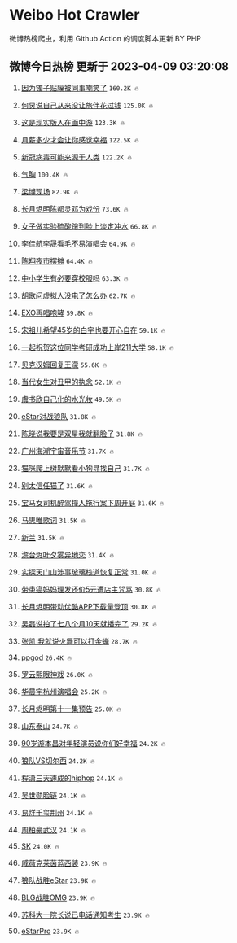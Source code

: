 # Weibo Hot Crawler 



微博热榜爬虫，利用 Github Action 的调度脚本更新 BY PHP 


## 微博今日热榜 更新于 2023-04-09 03:20:08 
1. [因为镯子贴膜被同事嘲笑了](https://s.weibo.com/weibo?q=%23%E5%9B%A0%E4%B8%BA%E9%95%AF%E5%AD%90%E8%B4%B4%E8%86%9C%E8%A2%AB%E5%90%8C%E4%BA%8B%E5%98%B2%E7%AC%91%E4%BA%86%23&t=31&band_rank=1&Refer=top) `160.2K 🔥` 

1. [何炅说自己从来没让旅伴花过钱](https://s.weibo.com/weibo?q=%23%E4%BD%95%E7%82%85%E8%AF%B4%E8%87%AA%E5%B7%B1%E4%BB%8E%E6%9D%A5%E6%B2%A1%E8%AE%A9%E6%97%85%E4%BC%B4%E8%8A%B1%E8%BF%87%E9%92%B1%23&t=31&band_rank=2&Refer=top) `125.0K 🔥` 

1. [这是现实版人在画中游](https://s.weibo.com/weibo?q=%23%E8%BF%99%E6%98%AF%E7%8E%B0%E5%AE%9E%E7%89%88%E4%BA%BA%E5%9C%A8%E7%94%BB%E4%B8%AD%E6%B8%B8%23&t=31&band_rank=3&Refer=top) `123.3K 🔥` 

1. [月薪多少才会让你感觉幸福](https://s.weibo.com/weibo?q=%23%E6%9C%88%E8%96%AA%E5%A4%9A%E5%B0%91%E6%89%8D%E4%BC%9A%E8%AE%A9%E4%BD%A0%E6%84%9F%E8%A7%89%E5%B9%B8%E7%A6%8F%23&t=31&band_rank=4&Refer=top) `122.5K 🔥` 

1. [新冠病毒可能来源于人类](https://s.weibo.com/weibo?q=%23%E6%96%B0%E5%86%A0%E7%97%85%E6%AF%92%E5%8F%AF%E8%83%BD%E6%9D%A5%E6%BA%90%E4%BA%8E%E4%BA%BA%E7%B1%BB%23&t=31&band_rank=5&Refer=top) `122.2K 🔥` 

1. [气胸](https://s.weibo.com/weibo?q=%E6%B0%94%E8%83%B8&t=31&band_rank=6&Refer=top) `100.4K 🔥` 

1. [梁博现场](https://s.weibo.com/weibo?q=%E6%A2%81%E5%8D%9A%E7%8E%B0%E5%9C%BA&t=31&band_rank=7&Refer=top) `82.9K 🔥` 

1. [长月烬明陈都灵邓为戏份](https://s.weibo.com/weibo?q=%23%E9%95%BF%E6%9C%88%E7%83%AC%E6%98%8E%E9%99%88%E9%83%BD%E7%81%B5%E9%82%93%E4%B8%BA%E6%88%8F%E4%BB%BD%23&t=31&band_rank=8&Refer=top) `73.6K 🔥` 

1. [女子做实验硫酸蹭到脸上淡定冲水](https://s.weibo.com/weibo?q=%23%E5%A5%B3%E5%AD%90%E5%81%9A%E5%AE%9E%E9%AA%8C%E7%A1%AB%E9%85%B8%E8%B9%AD%E5%88%B0%E8%84%B8%E4%B8%8A%E6%B7%A1%E5%AE%9A%E5%86%B2%E6%B0%B4%23&t=31&band_rank=9&Refer=top) `66.8K 🔥` 

1. [李佳航李晟看毛不易演唱会](https://s.weibo.com/weibo?q=%23%E6%9D%8E%E4%BD%B3%E8%88%AA%E6%9D%8E%E6%99%9F%E7%9C%8B%E6%AF%9B%E4%B8%8D%E6%98%93%E6%BC%94%E5%94%B1%E4%BC%9A%23&t=31&band_rank=10&Refer=top) `64.9K 🔥` 

1. [陈翔夜市摆摊](https://s.weibo.com/weibo?q=%23%E9%99%88%E7%BF%94%E5%A4%9C%E5%B8%82%E6%91%86%E6%91%8A%23&t=31&band_rank=11&Refer=top) `64.4K 🔥` 

1. [中小学生有必要穿校服吗](https://s.weibo.com/weibo?q=%23%E4%B8%AD%E5%B0%8F%E5%AD%A6%E7%94%9F%E6%9C%89%E5%BF%85%E8%A6%81%E7%A9%BF%E6%A0%A1%E6%9C%8D%E5%90%97%23&t=31&band_rank=12&Refer=top) `63.3K 🔥` 

1. [胡歌问虚拟人没电了怎么办](https://s.weibo.com/weibo?q=%23%E8%83%A1%E6%AD%8C%E9%97%AE%E8%99%9A%E6%8B%9F%E4%BA%BA%E6%B2%A1%E7%94%B5%E4%BA%86%E6%80%8E%E4%B9%88%E5%8A%9E%23&t=31&band_rank=13&Refer=top) `62.7K 🔥` 

1. [EXO再唱咆哮](https://s.weibo.com/weibo?q=%23EXO%E5%86%8D%E5%94%B1%E5%92%86%E5%93%AE%23&t=31&band_rank=14&Refer=top) `59.8K 🔥` 

1. [宋祖儿希望45岁的白宇也要开心自在](https://s.weibo.com/weibo?q=%23%E5%AE%8B%E7%A5%96%E5%84%BF%E5%B8%8C%E6%9C%9B45%E5%B2%81%E7%9A%84%E7%99%BD%E5%AE%87%E4%B9%9F%E8%A6%81%E5%BC%80%E5%BF%83%E8%87%AA%E5%9C%A8%23&t=31&band_rank=15&Refer=top) `59.1K 🔥` 

1. [一起祝贺这位同学考研成功上岸211大学](https://s.weibo.com/weibo?q=%E4%B8%80%E8%B5%B7%E7%A5%9D%E8%B4%BA%E8%BF%99%E4%BD%8D%E5%90%8C%E5%AD%A6%E8%80%83%E7%A0%94%E6%88%90%E5%8A%9F%E4%B8%8A%E5%B2%B8211%E5%A4%A7%E5%AD%A6&t=31&band_rank=16&Refer=top) `58.1K 🔥` 

1. [贝克汉姆回复王濛](https://s.weibo.com/weibo?q=%23%E8%B4%9D%E5%85%8B%E6%B1%89%E5%A7%86%E5%9B%9E%E5%A4%8D%E7%8E%8B%E6%BF%9B%23&t=31&band_rank=17&Refer=top) `55.6K 🔥` 

1. [当代女生对丑甲的执念](https://s.weibo.com/weibo?q=%23%E5%BD%93%E4%BB%A3%E5%A5%B3%E7%94%9F%E5%AF%B9%E4%B8%91%E7%94%B2%E7%9A%84%E6%89%A7%E5%BF%B5%23&t=31&band_rank=18&Refer=top) `52.1K 🔥` 

1. [虞书欣自己化的水光妆](https://s.weibo.com/weibo?q=%23%E8%99%9E%E4%B9%A6%E6%AC%A3%E8%87%AA%E5%B7%B1%E5%8C%96%E7%9A%84%E6%B0%B4%E5%85%89%E5%A6%86%23&t=31&band_rank=19&Refer=top) `49.5K 🔥` 

1. [eStar对战狼队](https://s.weibo.com/weibo?q=%23eStar%E5%AF%B9%E6%88%98%E7%8B%BC%E9%98%9F%23&t=31&band_rank=20&Refer=top) `31.8K 🔥` 

1. [陈晓说我要是双星我就翻脸了](https://s.weibo.com/weibo?q=%23%E9%99%88%E6%99%93%E8%AF%B4%E6%88%91%E8%A6%81%E6%98%AF%E5%8F%8C%E6%98%9F%E6%88%91%E5%B0%B1%E7%BF%BB%E8%84%B8%E4%BA%86%23&t=31&band_rank=21&Refer=top) `31.8K 🔥` 

1. [广州海潮宇宙音乐节](https://s.weibo.com/weibo?q=%23%E5%B9%BF%E5%B7%9E%E6%B5%B7%E6%BD%AE%E5%AE%87%E5%AE%99%E9%9F%B3%E4%B9%90%E8%8A%82%23&t=31&band_rank=22&Refer=top) `31.7K 🔥` 

1. [猫咪爬上树默默看小狗寻找自己](https://s.weibo.com/weibo?q=%23%E7%8C%AB%E5%92%AA%E7%88%AC%E4%B8%8A%E6%A0%91%E9%BB%98%E9%BB%98%E7%9C%8B%E5%B0%8F%E7%8B%97%E5%AF%BB%E6%89%BE%E8%87%AA%E5%B7%B1%23&t=31&band_rank=23&Refer=top) `31.7K 🔥` 

1. [别太信任猫了](https://s.weibo.com/weibo?q=%23%E5%88%AB%E5%A4%AA%E4%BF%A1%E4%BB%BB%E7%8C%AB%E4%BA%86%23&t=31&band_rank=24&Refer=top) `31.6K 🔥` 

1. [宝马女司机醉驾撞人拖行案下周开庭](https://s.weibo.com/weibo?q=%23%E5%AE%9D%E9%A9%AC%E5%A5%B3%E5%8F%B8%E6%9C%BA%E9%86%89%E9%A9%BE%E6%92%9E%E4%BA%BA%E6%8B%96%E8%A1%8C%E6%A1%88%E4%B8%8B%E5%91%A8%E5%BC%80%E5%BA%AD%23&t=31&band_rank=25&Refer=top) `31.6K 🔥` 

1. [马思唯歌词](https://s.weibo.com/weibo?q=%E9%A9%AC%E6%80%9D%E5%94%AF%E6%AD%8C%E8%AF%8D&t=31&band_rank=26&Refer=top) `31.5K 🔥` 

1. [新兰](https://s.weibo.com/weibo?q=%E6%96%B0%E5%85%B0&t=31&band_rank=27&Refer=top) `31.5K 🔥` 

1. [澹台烬叶夕雾异地恋](https://s.weibo.com/weibo?q=%23%E6%BE%B9%E5%8F%B0%E7%83%AC%E5%8F%B6%E5%A4%95%E9%9B%BE%E5%BC%82%E5%9C%B0%E6%81%8B%23&t=31&band_rank=28&Refer=top) `31.4K 🔥` 

1. [实探天门山涉事玻璃栈道恢复正常](https://s.weibo.com/weibo?q=%23%E5%AE%9E%E6%8E%A2%E5%A4%A9%E9%97%A8%E5%B1%B1%E6%B6%89%E4%BA%8B%E7%8E%BB%E7%92%83%E6%A0%88%E9%81%93%E6%81%A2%E5%A4%8D%E6%AD%A3%E5%B8%B8%23&t=31&band_rank=29&Refer=top) `31.0K 🔥` 

1. [带患癌妈妈理发还价5元遭店主咒骂](https://s.weibo.com/weibo?q=%23%E5%B8%A6%E6%82%A3%E7%99%8C%E5%A6%88%E5%A6%88%E7%90%86%E5%8F%91%E8%BF%98%E4%BB%B75%E5%85%83%E9%81%AD%E5%BA%97%E4%B8%BB%E5%92%92%E9%AA%82%23&t=31&band_rank=30&Refer=top) `30.8K 🔥` 

1. [长月烬明带动优酷APP下载量登顶](https://s.weibo.com/weibo?q=%23%E9%95%BF%E6%9C%88%E7%83%AC%E6%98%8E%E5%B8%A6%E5%8A%A8%E4%BC%98%E9%85%B7APP%E4%B8%8B%E8%BD%BD%E9%87%8F%E7%99%BB%E9%A1%B6%23&t=31&band_rank=31&Refer=top) `30.8K 🔥` 

1. [吴磊说拍了七八个月10天就播完了](https://s.weibo.com/weibo?q=%23%E5%90%B4%E7%A3%8A%E8%AF%B4%E6%8B%8D%E4%BA%86%E4%B8%83%E5%85%AB%E4%B8%AA%E6%9C%8810%E5%A4%A9%E5%B0%B1%E6%92%AD%E5%AE%8C%E4%BA%86%23&t=31&band_rank=32&Refer=top) `29.2K 🔥` 

1. [张凯 我就说火舞可以打金蝉](https://s.weibo.com/weibo?q=%E5%BC%A0%E5%87%AF%20%E6%88%91%E5%B0%B1%E8%AF%B4%E7%81%AB%E8%88%9E%E5%8F%AF%E4%BB%A5%E6%89%93%E9%87%91%E8%9D%89&t=31&band_rank=33&Refer=top) `28.7K 🔥` 

1. [ppgod](https://s.weibo.com/weibo?q=ppgod&t=31&band_rank=34&Refer=top) `26.4K 🔥` 

1. [罗云熙眼神戏](https://s.weibo.com/weibo?q=%E7%BD%97%E4%BA%91%E7%86%99%E7%9C%BC%E7%A5%9E%E6%88%8F&t=31&band_rank=35&Refer=top) `26.0K 🔥` 

1. [华晨宇杭州演唱会](https://s.weibo.com/weibo?q=%E5%8D%8E%E6%99%A8%E5%AE%87%E6%9D%AD%E5%B7%9E%E6%BC%94%E5%94%B1%E4%BC%9A&t=31&band_rank=36&Refer=top) `25.2K 🔥` 

1. [长月烬明第十一集预告](https://s.weibo.com/weibo?q=%23%E9%95%BF%E6%9C%88%E7%83%AC%E6%98%8E%E7%AC%AC%E5%8D%81%E4%B8%80%E9%9B%86%E9%A2%84%E5%91%8A%23&t=31&band_rank=37&Refer=top) `25.0K 🔥` 

1. [山东泰山](https://s.weibo.com/weibo?q=%23%E5%B1%B1%E4%B8%9C%E6%B3%B0%E5%B1%B1%23&t=31&band_rank=38&Refer=top) `24.7K 🔥` 

1. [90岁游本昌对年轻演员说你们好幸福](https://s.weibo.com/weibo?q=%2390%E5%B2%81%E6%B8%B8%E6%9C%AC%E6%98%8C%E5%AF%B9%E5%B9%B4%E8%BD%BB%E6%BC%94%E5%91%98%E8%AF%B4%E4%BD%A0%E4%BB%AC%E5%A5%BD%E5%B9%B8%E7%A6%8F%23&t=31&band_rank=39&Refer=top) `24.2K 🔥` 

1. [狼队VS切尔西](https://s.weibo.com/weibo?q=%23%E7%8B%BC%E9%98%9FVS%E5%88%87%E5%B0%94%E8%A5%BF%23&t=31&band_rank=40&Refer=top) `24.2K 🔥` 

1. [程潇三天速成的hiphop](https://s.weibo.com/weibo?q=%23%E7%A8%8B%E6%BD%87%E4%B8%89%E5%A4%A9%E9%80%9F%E6%88%90%E7%9A%84hiphop%23&t=31&band_rank=41&Refer=top) `24.1K 🔥` 

1. [吴世勋脸链](https://s.weibo.com/weibo?q=%23%E5%90%B4%E4%B8%96%E5%8B%8B%E8%84%B8%E9%93%BE%23&t=31&band_rank=42&Refer=top) `24.1K 🔥` 

1. [易烊千玺荆州](https://s.weibo.com/weibo?q=%E6%98%93%E7%83%8A%E5%8D%83%E7%8E%BA%E8%8D%86%E5%B7%9E&t=31&band_rank=43&Refer=top) `24.1K 🔥` 

1. [周柏豪武汉](https://s.weibo.com/weibo?q=%E5%91%A8%E6%9F%8F%E8%B1%AA%E6%AD%A6%E6%B1%89&t=31&band_rank=44&Refer=top) `24.1K 🔥` 

1. [SK](https://s.weibo.com/weibo?q=SK&t=31&band_rank=45&Refer=top) `24.0K 🔥` 

1. [戚薇克莱茵蓝西装](https://s.weibo.com/weibo?q=%23%E6%88%9A%E8%96%87%E5%85%8B%E8%8E%B1%E8%8C%B5%E8%93%9D%E8%A5%BF%E8%A3%85%23&t=31&band_rank=46&Refer=top) `23.9K 🔥` 

1. [狼队战胜eStar](https://s.weibo.com/weibo?q=%23%E7%8B%BC%E9%98%9F%E6%88%98%E8%83%9CeStar%23&t=31&band_rank=47&Refer=top) `23.9K 🔥` 

1. [BLG战胜OMG](https://s.weibo.com/weibo?q=%23BLG%E6%88%98%E8%83%9COMG%23&t=31&band_rank=48&Refer=top) `23.9K 🔥` 

1. [苏科大一院长说已电话通知考生](https://s.weibo.com/weibo?q=%23%E8%8B%8F%E7%A7%91%E5%A4%A7%E4%B8%80%E9%99%A2%E9%95%BF%E8%AF%B4%E5%B7%B2%E7%94%B5%E8%AF%9D%E9%80%9A%E7%9F%A5%E8%80%83%E7%94%9F%23&t=31&band_rank=49&Refer=top) `23.9K 🔥` 

1. [eStarPro](https://s.weibo.com/weibo?q=eStarPro&t=31&band_rank=50&Refer=top) `23.9K 🔥` 

